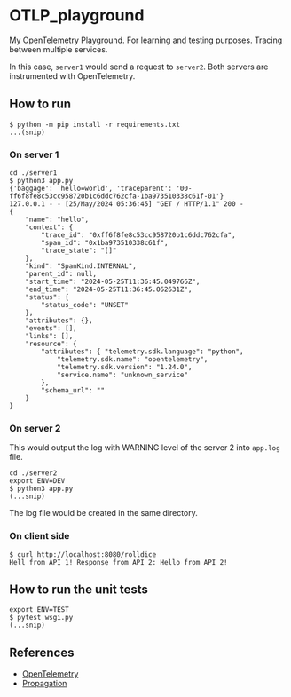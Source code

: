 # OTLP\_playground

My OpenTelemetry Playground. For learning and testing purposes. Tracing between multiple services.

In this case, `server1` would send a request to `server2`. Both servers are instrumented with OpenTelemetry.

## How to run

```console
$ python -m pip install -r requirements.txt
...(snip)
```

### On server 1

```consle
cd ./server1
$ python3 app.py
{'baggage': 'hello=world', 'traceparent': '00-ff6f8fe8c53cc958720b1c6ddc762cfa-1ba973510338c61f-01'}
127.0.0.1 - - [25/May/2024 05:36:45] "GET / HTTP/1.1" 200 -
{
    "name": "hello",
    "context": {
        "trace_id": "0xff6f8fe8c53cc958720b1c6ddc762cfa",
        "span_id": "0x1ba973510338c61f",
        "trace_state": "[]"
    },
    "kind": "SpanKind.INTERNAL",
    "parent_id": null,
    "start_time": "2024-05-25T11:36:45.049766Z",
    "end_time": "2024-05-25T11:36:45.062631Z",
    "status": {
        "status_code": "UNSET"
    },
    "attributes": {},
    "events": [],
    "links": [],
    "resource": {
        "attributes": { "telemetry.sdk.language": "python",
            "telemetry.sdk.name": "opentelemetry",
            "telemetry.sdk.version": "1.24.0",
            "service.name": "unknown_service"
        },
        "schema_url": ""
    }
}
```

### On server 2

This would output the log with WARNING level of the server 2 into `app.log` file.

```consle
cd ./server2
export ENV=DEV
$ python3 app.py
(...snip)
```

The log file would be created in the same directory.

### On client side

```console
$ curl http://localhost:8080/rolldice
Hell from API 1! Response from API 2: Hello from API 2!
```

## How to run the unit tests

```console
export ENV=TEST
$ pytest wsgi.py
(...snip)
```

## References

- [OpenTelemetry](https://opentelemetry.io/docs/languages/python/getting-started/)
- [Propagation](https://opentelemetry.io/docs/languages/js/propagation/)
